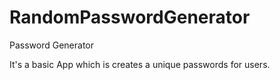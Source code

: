# RandomPasswordGenerator
Password Generator

It's a basic App which is creates a unique passwords for users.
